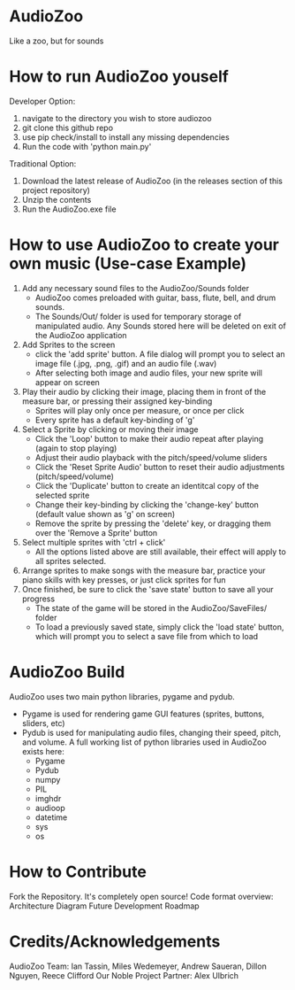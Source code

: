 # AudioZoo
Like a zoo, but for sounds

# How to run AudioZoo youself
Developer Option:
1. navigate to the directory you wish to store audiozoo
2. git clone this github repo
3. use pip check/install to install any missing dependencies
4. Run the code with 'python main.py'

Traditional Option:
1. Download the latest release of AudioZoo (in the releases section of this project repository)
2. Unzip the contents
3. Run the AudioZoo.exe file

# How to use AudioZoo to create your own music (Use-case Example)
1. Add any necessary sound files to the AudioZoo/Sounds folder
    - AudioZoo comes preloaded with guitar, bass, flute, bell, and drum sounds.
    - The Sounds/Out/ folder is used for temporary storage of manipulated audio. Any Sounds stored here will be deleted on exit of the AudioZoo application
2. Add Sprites to the screen
    - click the 'add sprite' button. A file dialog will prompt you to select an image file (.jpg, .png, .gif) and an audio file (.wav)
    - After selecting both image and audio files, your new sprite will appear on screen
4. Play their audio by clicking their image, placing them in front of the measure bar, or pressing their assigned key-binding
    - Sprites will play only once per measure, or once per click
    - Every sprite has a default key-binding of 'g'
5. Select a Sprite by clicking or moving their image
    - Click the 'Loop' button to make their audio repeat after playing (again to stop playing)
    - Adjust their audio playback with the pitch/speed/volume sliders
    - Click the 'Reset Sprite Audio' button to reset their audio adjustments (pitch/speed/volume)
    - Click the 'Duplicate' button to create an identitcal copy of the selected sprite
    - Change their key-binding by clicking the 'change-key' button (default value shown as 'g' on screen)
    - Remove the sprite by pressing the 'delete' key, or dragging them over the 'Remove a Sprite' button
6. Select multiple sprites with 'ctrl + click'
    - All the options listed above are still available, their effect will apply to all sprites selected.
7. Arrange sprites to make songs with the measure bar, practice your piano skills with key presses, or just click sprites for fun
8. Once finished, be sure to click the 'save state' button to save all your progress
    - The state of the game will be stored in the AudioZoo/SaveFiles/ folder
    - To load a previously saved state, simply click the 'load state' button, which will prompt you to select a save file from which to load

# AudioZoo Build
AudioZoo uses two main python libraries, pygame and pydub.
- Pygame is used for rendering game GUI features (sprites, buttons, sliders, etc)
- Pydub is used for manipulating audio files, changing their speed, pitch, and volume.
A full working list of python libraries used in AudioZoo exists here:
    - Pygame
    - Pydub
    - numpy
    - PIL
    - imghdr
    - audioop
    - datetime
    - sys
    - os

# How to Contribute
Fork the Repository. It's completely open source!
Code format overview: Architecture Diagram
Future Development Roadmap

# Credits/Acknowledgements
AudioZoo Team: Ian Tassin, Miles Wedemeyer, Andrew Saueran, Dillon Nguyen, Reece Clifford
Our Noble Project Partner: Alex Ulbrich
